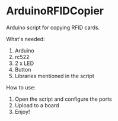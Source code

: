 # ArduinoRFIDCopier
Arduino script for copying RFID cards.
­

What's needed:
1) Arduino
2) rc522
3) 2 x LED
4) Button
5) Libraries mentioned in the script


How to use:
1) Open the script and configure the ports
2) Upload to a board
3) Enjoy!
